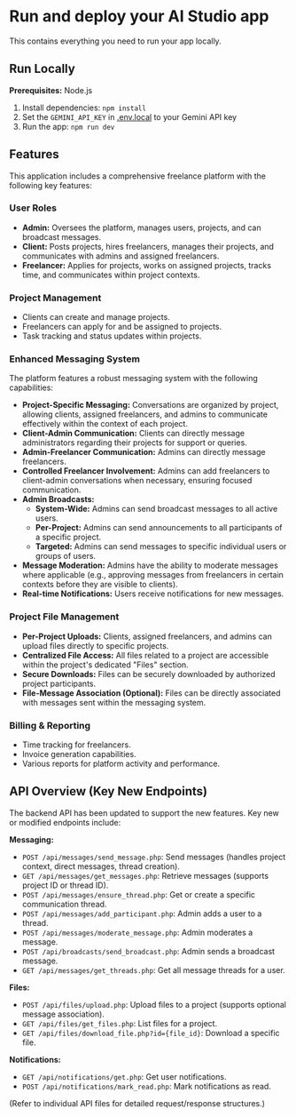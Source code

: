 # Run and deploy your AI Studio app

This contains everything you need to run your app locally.

## Run Locally

**Prerequisites:**  Node.js


1. Install dependencies:
   `npm install`
2. Set the `GEMINI_API_KEY` in [.env.local](.env.local) to your Gemini API key
3. Run the app:
   `npm run dev`

## Features

This application includes a comprehensive freelance platform with the following key features:

### User Roles
- **Admin:** Oversees the platform, manages users, projects, and can broadcast messages.
- **Client:** Posts projects, hires freelancers, manages their projects, and communicates with admins and assigned freelancers.
- **Freelancer:** Applies for projects, works on assigned projects, tracks time, and communicates within project contexts.

### Project Management
- Clients can create and manage projects.
- Freelancers can apply for and be assigned to projects.
- Task tracking and status updates within projects.

### Enhanced Messaging System
The platform features a robust messaging system with the following capabilities:
- **Project-Specific Messaging:** Conversations are organized by project, allowing clients, assigned freelancers, and admins to communicate effectively within the context of each project.
- **Client-Admin Communication:** Clients can directly message administrators regarding their projects for support or queries.
- **Admin-Freelancer Communication:** Admins can directly message freelancers.
- **Controlled Freelancer Involvement:** Admins can add freelancers to client-admin conversations when necessary, ensuring focused communication.
- **Admin Broadcasts:**
    - **System-Wide:** Admins can send broadcast messages to all active users.
    - **Per-Project:** Admins can send announcements to all participants of a specific project.
    - **Targeted:** Admins can send messages to specific individual users or groups of users.
- **Message Moderation:** Admins have the ability to moderate messages where applicable (e.g., approving messages from freelancers in certain contexts before they are visible to clients).
- **Real-time Notifications:** Users receive notifications for new messages.

### Project File Management
- **Per-Project Uploads:** Clients, assigned freelancers, and admins can upload files directly to specific projects.
- **Centralized File Access:** All files related to a project are accessible within the project's dedicated "Files" section.
- **Secure Downloads:** Files can be securely downloaded by authorized project participants.
- **File-Message Association (Optional):** Files can be directly associated with messages sent within the messaging system.

### Billing & Reporting
- Time tracking for freelancers.
- Invoice generation capabilities.
- Various reports for platform activity and performance.

## API Overview (Key New Endpoints)

The backend API has been updated to support the new features. Key new or modified endpoints include:

**Messaging:**
- `POST /api/messages/send_message.php`: Send messages (handles project context, direct messages, thread creation).
- `GET /api/messages/get_messages.php`: Retrieve messages (supports project ID or thread ID).
- `POST /api/messages/ensure_thread.php`: Get or create a specific communication thread.
- `POST /api/messages/add_participant.php`: Admin adds a user to a thread.
- `POST /api/messages/moderate_message.php`: Admin moderates a message.
- `POST /api/broadcasts/send_broadcast.php`: Admin sends a broadcast message.
- `GET /api/messages/get_threads.php`: Get all message threads for a user.

**Files:**
- `POST /api/files/upload.php`: Upload files to a project (supports optional message association).
- `GET /api/files/get_files.php`: List files for a project.
- `GET /api/files/download_file.php?id={file_id}`: Download a specific file.

**Notifications:**
- `GET /api/notifications/get.php`: Get user notifications.
- `POST /api/notifications/mark_read.php`: Mark notifications as read.

(Refer to individual API files for detailed request/response structures.)
